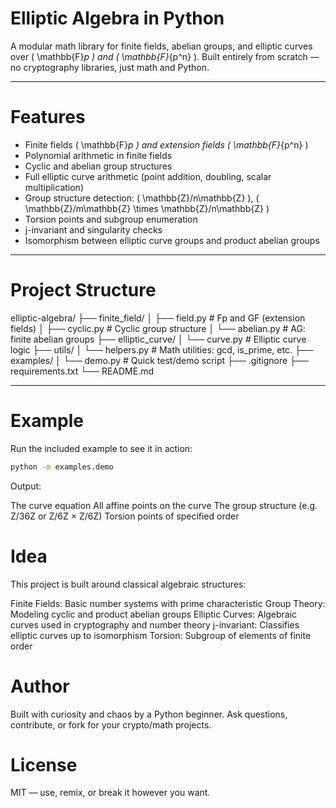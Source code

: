 # Elliptic Algebra in Python

A modular math library for finite fields, abelian groups, and elliptic curves over \( \mathbb{F}_p \) and \( \mathbb{F}_{p^n} \). Built entirely from scratch — no cryptography libraries, just math and Python. 

---

# Features

- Finite fields \( \mathbb{F}_p \) and extension fields \( \mathbb{F}_{p^n} \)
- Polynomial arithmetic in finite fields
- Cyclic and abelian group structures
- Full elliptic curve arithmetic (point addition, doubling, scalar multiplication)
- Group structure detection: \( \mathbb{Z}/n\mathbb{Z} \), \( \mathbb{Z}/m\mathbb{Z} \times \mathbb{Z}/n\mathbb{Z} \)
- Torsion points and subgroup enumeration
- j-invariant and singularity checks
- Isomorphism between elliptic curve groups and product abelian groups

---

# Project Structure

elliptic-algebra/ ├── finite_field/ │ ├── field.py # Fp and GF (extension fields) │ ├── cyclic.py # Cyclic group structure │ └── abelian.py # AG: finite abelian groups ├── elliptic_curve/ │ └── curve.py # Elliptic curve logic ├── utils/ │ └── helpers.py # Math utilities: gcd, is_prime, etc. ├── examples/ │ └── demo.py # Quick test/demo script ├── .gitignore ├── requirements.txt └── README.md


---

# Example

Run the included example to see it in action:

```bash
python -m examples.demo
```
Output:

The curve equation
All affine points on the curve
The group structure (e.g. Z/36Z or Z/6Z × Z/6Z)
Torsion points of specified order

# Idea

This project is built around classical algebraic structures:

Finite Fields: Basic number systems with prime characteristic
Group Theory: Modeling cyclic and product abelian groups
Elliptic Curves: Algebraic curves used in cryptography and number theory
j-invariant: Classifies elliptic curves up to isomorphism
Torsion: Subgroup of elements of finite order

# Author

Built with curiosity and chaos by a Python beginner.
Ask questions, contribute, or fork for your crypto/math projects.

# License

MIT — use, remix, or break it however you want.